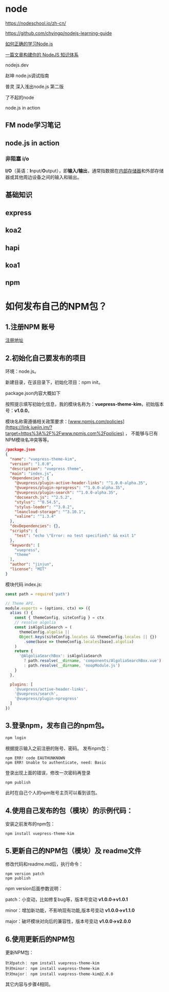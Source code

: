 # node

<https://nodeschool.io/zh-cn/>

<https://github.com/chyingp/nodejs-learning-guide>

[如何正确的学习Node.js](https://www.bookstack.cn/read/How-to-learn-node-correctly/README.md)



[一篇文章构建你的 NodeJS 知识体系](https://juejin.im/post/5c4c0ee8f265da61117aa527)

nodejs.dev

赵坤 node.js调试指南

普灵 深入浅出node.js 第二版

了不起的node



node.js in action

## FM node学习笔记

## node.js in action





### 非阻塞 i/o

 **I/O**（英语：**I**nput/**O**utput），即**输入/输出**，通常指数据在[内部存储器](https://zh.wikipedia.org/wiki/内部存储器)和外部存储器或其他周边设备之间的输入和输出。

## 基础知识

## express

##  koa2 

## hapi

## koa1

## npm

# 如何发布自己的NPM包？

## **1.注册NPM 账号**

[注册地址](https://www.npmjs.com/)

## **2.初始化自己要发布的项目**

环境：node.js。

 新建目录，在该目录下，初始化项目：npm init。 

package.json内容大概如下

按照提示填写初始化信息，我的模块名称为：**vuepress-theme-kim**，初始版本号：**v1.0.0**。

 模块名称需遵循相关政策要求：[www.npmjs.com/policies](https://link.juejin.im/?target=https%3A%2F%2Fwww.npmjs.com%2Fpolicies) ， 不能够与已有NPM模块名冲突等等。 

````json
/package.json
{
  "name": "vuepress-theme-kim",
  "version": "1.0.0",
  "description": "vuepress theme",
  "main": "index.js",
  "dependencies": {
    "@vuepress/plugin-active-header-links": "^1.0.0-alpha.35",
    "@vuepress/plugin-nprogress": "^1.0.0-alpha.35",
    "@vuepress/plugin-search": "^1.0.0-alpha.35",
    "docsearch.js": "^2.5.2",
    "stylus": "^0.54.5",
    "stylus-loader": "^3.0.2",
    "leancloud-storage": "^3.10.1",
    "valine": "^1.3.4"
  },
  "devDependencies": {},
  "scripts": {
    "test": "echo \"Error: no test specified\" && exit 1"
  },
  "keywords": [
    "vuepress",
    "theme"
  ],
  "author": "jinjun",
  "license": "MIT"
}
````



模块代码 index.js:

```javascript
const path = require('path')

// Theme API.
module.exports = (options, ctx) => ({
  alias () {
    const { themeConfig, siteConfig } = ctx
    // resolve algolia
    const isAlgoliaSearch = (
      themeConfig.algolia ||
      Object.keys(siteConfig.locales && themeConfig.locales || {})
        .some(base => themeConfig.locales[base].algolia)
    )
    return {
      '@AlgoliaSearchBox': isAlgoliaSearch
        ? path.resolve(__dirname, 'components/AlgoliaSearchBox.vue')
        : path.resolve(__dirname, 'noopModule.js')
    }
  },

  plugins: [
    '@vuepress/active-header-links',
    '@vuepress/search',
    '@vuepress/plugin-nprogress'
  ]
})

```

## 3.登录npm，发布自己的npm包。

```js
npm login
```

根据提示输入之前注册的账号、密码。 发布npm包：

```
npm ERR! code EAUTHUNKNOWN
npm ERR! Unable to authenticate, need: Basic
```

登录出现上面的错误，修改一次密码再登录

```js
npm publish
```

此时在自己个人的npm账号主页可以看到该包。

## 4.使用自己发布的包（模块）的示例代码：

安装之前发布的npm包：

```
npm install vuepress-theme-kim
```



## 5.更新自己的NPM包（模块）及 readme文件

修改代码和readme.md后，执行命令：

```
npm version patch
npm publish
```

npm version后面参数说明：

patch：小变动，比如修复bug等，版本号变动 **v1.0.0->v1.0.1**

minor：增加新功能，不影响现有功能,版本号变动 **v1.0.0->v1.1.0**

major：破坏模块对向后的兼容性，版本号变动 **v1.0.0->v2.0.0**

## 6.使用更新后的NPM包

更新NPM包：

```
针对patch： npm install vuepress-theme-kim
针对minor： npm install vuepress-theme-kim
针对major： npm install vuepress-theme-kim@2.0.0
```

其它内容与步骤4相同。
